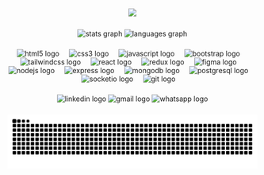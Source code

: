 ###

<div align="center">
  <img src="https://res.cloudinary.com/cloudverse/image/upload/v1704037227/GitHub/krdljrxsnrdu8djrh4fq.gif"  />
</div>

###

<div align="center">
  <img src="https://github-readme-stats.vercel.app/api?username=mhdafs&hide_title=false&hide_rank=false&show_icons=true&include_all_commits=true&count_private=true&disable_animations=false&theme=dracula&locale=en&hide_border=false" height="150" alt="stats graph"  />
  <img src="https://github-readme-stats.vercel.app/api/top-langs?username=mhdafs&locale=en&hide_title=false&layout=compact&card_width=320&langs_count=5&theme=dracula&hide_border=false" height="150" alt="languages graph"  />
</div>

###

<div align="center">
  <img src="https://cdn.jsdelivr.net/gh/devicons/devicon/icons/html5/html5-original.svg" height="30" alt="html5 logo"  />
  <img width="12" />
  <img src="https://cdn.jsdelivr.net/gh/devicons/devicon/icons/css3/css3-original.svg" height="30" alt="css3 logo"  />
  <img width="12" />
  <img src="https://cdn.jsdelivr.net/gh/devicons/devicon/icons/javascript/javascript-original.svg" height="30" alt="javascript logo"  />
  <img width="12" />
  <img src="https://cdn.jsdelivr.net/gh/devicons/devicon/icons/bootstrap/bootstrap-original.svg" height="30" alt="bootstrap logo"  />
  <img width="12" />
  <img src="https://res.cloudinary.com/cloudverse/image/upload/v1704037227/GitHub/i64rmfnia73beube4slc.png" height="30" alt="tailwindcss logo"  />
  <img width="12" />
  <img src="https://cdn.jsdelivr.net/gh/devicons/devicon/icons/react/react-original.svg" height="30" alt="react logo"  />
  <img width="12" />
  <img src="https://cdn.jsdelivr.net/gh/devicons/devicon/icons/redux/redux-original.svg" height="30" alt="redux logo"  />
  <img width="12" />
  <img src="https://cdn.jsdelivr.net/gh/devicons/devicon/icons/figma/figma-original.svg" height="30" alt="figma logo"  />
  <img width="12" />
  <img src="https://cdn.jsdelivr.net/gh/devicons/devicon/icons/nodejs/nodejs-original.svg" height="30" alt="nodejs logo"  />
  <img width="12" />
  <img src="https://res.cloudinary.com/cloudverse/image/upload/v1704037226/GitHub/ppbv2xetqvp0fzyf9xm0.png" height="30" alt="express logo"  />
  <img width="12" />
  <img src="https://cdn.jsdelivr.net/gh/devicons/devicon/icons/mongodb/mongodb-original.svg" height="30" alt="mongodb logo"  />
  <img width="12" />
  <img src="https://cdn.jsdelivr.net/gh/devicons/devicon/icons/postgresql/postgresql-original.svg" height="30" alt="postgresql logo"  />
  <img width="12" />
  <img src="https://res.cloudinary.com/cloudverse/image/upload/v1704037225/GitHub/bdbrqljncfgbouao4mq7.png" height="30" alt="socketio logo"  />
  <img width="12" />
  <img src="https://cdn.jsdelivr.net/gh/devicons/devicon/icons/git/git-original.svg" height="30" alt="git logo"  />
  <img width="12" />
</div>

###

<div align="center">
  <a href="https://www.linkedin.com/in/afsify" target="_blank" rel="noopener noreferrer" style="text-decoration: none;">
    <img src="https://img.shields.io/static/v1?message=LinkedIn&logo=linkedin&label=&color=126ac5&logoColor=white&labelColor=&style=for-the-badge" height="35" alt="linkedin logo"  />
  </a>
  <a href="mailto:afsalafs8008@gmail.com" target="_blank" rel="noopener noreferrer" style="text-decoration: none;">
    <img src="https://img.shields.io/static/v1?message=Gmail&logo=gmail&label=&color=eb4235&logoColor=white&labelColor=&style=for-the-badge" height="35" alt="gmail logo"  />
  </a>
  <a href="https://api.whatsapp.com/send/?phone=%2B916235448008&text&type=phone_number&app_absent=0" target="_blank" rel="noopener noreferrer" style="text-decoration: none;">
    <img src="https://img.shields.io/static/v1?message=Whatsapp&logo=whatsapp&label=&color=24d367&logoColor=white&labelColor=&style=for-the-badge" height="35" alt="whatsapp logo"  />
  </a>
</div>

###

<div align="center">
  <img src="https://raw.githubusercontent.com/afsify/afsify/output/snake.svg" alt="Snake animation" />
</div>

###
